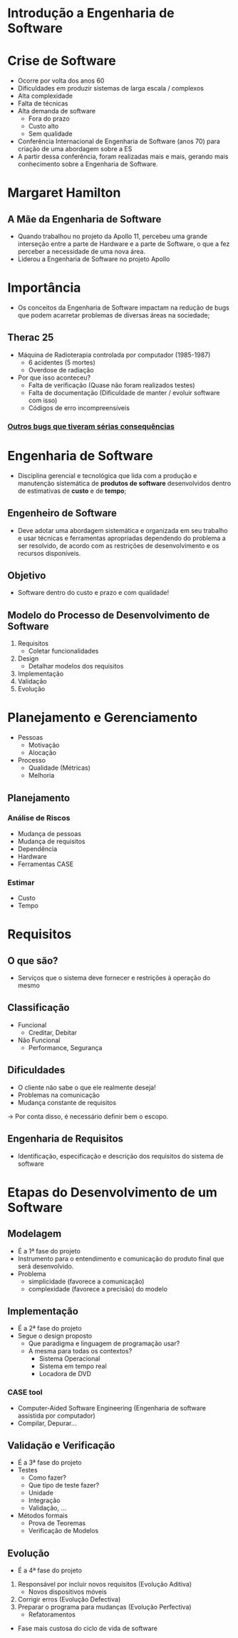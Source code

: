 # Introdução a Engenharia de Software

# Crise de Software

- Ocorre por volta dos anos 60
- Dificuldades em produzir sistemas de larga escala / complexos
- Alta complexidade
- Falta de técnicas
- Alta demanda de software
    - Fora do prazo
    - Custo alto
    - Sem qualidade
- Conferência Internacional de Engenharia de Software (anos 70) para criação de uma abordagem sobre a ES
- A partir dessa conferência, foram realizadas mais e mais, gerando mais conhecimento sobre a Engenharia de Software.

# Margaret Hamilton

## A ****Mãe da Engenharia de Software****

- Quando trabalhou no projeto da Apollo 11, percebeu uma grande interseção entre a parte de Hardware e a parte de Software, o que a fez perceber a necessidade de uma nova área.
- Liderou a Engenharia de Software no projeto Apollo

# Importância

- Os conceitos da Engenharia de Software impactam na redução de bugs que podem acarretar problemas de diversas áreas na sociedade;

## Therac 25

- Máquina de Radioterapia controlada por computador (1985-1987)
    - 6 acidentes (5 mortes)
    - Overdose de radiação
- Por que isso aconteceu?
    - Falta de verificação (Quase não foram realizados testes)
    - Falta de documentação (Dificuldade de manter / evoluir software com isso)
    - Códigos de erro incompreensíveis

### [Outros bugs que tiveram sérias consequências](https://www.tecmundo.com.br/tecnologia/49572-bugs-10-falhas-de-computadores-que-causaram-muito-prejuizo-e-confusao.htm)

# Engenharia de Software

- Disciplina gerencial e tecnológica que lida com a produção e manutenção sistemática de **produtos de software** desenvolvidos dentro de estimativas de **custo** e de **tempo**;

## Engenheiro de Software

- Deve adotar uma abordagem sistemática e organizada em seu trabalho e usar técnicas e ferramentas apropriadas dependendo do problema a ser resolvido, de acordo com as restrições de desenvolvimento e os recursos disponíveis.

## Objetivo

- Software dentro do custo e prazo e com qualidade!

## Modelo do Processo de Desenvolvimento de Software

1. Requisitos
    - Coletar funcionalidades
2. Design
    - Detalhar modelos dos requisitos
3. Implementação
4. Validação
5. Evolução

# Planejamento e Gerenciamento

- Pessoas
    - Motivação
    - Alocação
- Processo
    - Qualidade (Métricas)
    - Melhoria

## Planejamento

### Análise de Riscos

- Mudança de pessoas
- Mudança de requisitos
- Dependência
- Hardware
- Ferramentas CASE

### Estimar

- Custo
- Tempo

# Requisitos

## O que são?

- Serviços que o sistema deve fornecer e restrições à operação do mesmo

## Classificação

- Funcional
    - Creditar, Debitar
- Não Funcional
    - Performance, Segurança

## Dificuldades

- O cliente não sabe o que ele realmente deseja!
- Problemas na comunicação
- Mudança constante de requisitos

-> Por conta disso, é necessário definir bem o escopo.

## Engenharia de Requisitos

- Identificação, especificação e descrição dos requisitos do sistema de software

# Etapas do Desenvolvimento de um Software

## Modelagem

- É a 1ª fase do projeto
- Instrumento para o entendimento e comunicação do produto final que será desenvolvido.
- Problema
    - simplicidade (favorece a comunicação)
    - complexidade (favorece a precisão) do modelo

## Implementação

- É a 2ª fase do projeto
- Segue o design proposto
    - Que paradigma e linguagem de programação
    usar?
    - A mesma para todas os contextos?
        - Sistema Operacional
        - Sistema em tempo real
        - Locadora de DVD

### CASE tool

- Computer-Aided Software Engineering (Engenharia de software assistida por computador)
- Compilar, Depurar...

## Validação e Verificação

- É a 3ª fase do projeto
- Testes
    - Como fazer?
    - Que tipo de teste fazer?
    - Unidade
    - Integração
    - Validação, ...
- Métodos formais
    - Prova de Teoremas
    - Verificação de Modelos

## Evolução

- É a 4ª fase do projeto
1. Responsável por incluir novos requisitos (Evolução Aditiva)
    - Novos dispositivos móveis
2. Corrigir erros (Evolução Defectiva)
3. Preparar o programa para mudanças (Evolução Perfectiva)
    - Refatoramentos
- Fase mais custosa do ciclo de vida de software